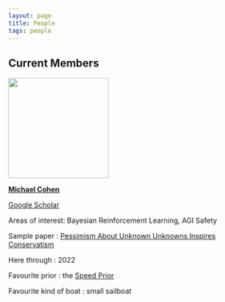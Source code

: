 ```yaml
---
layout: page
title: People
tags: people
---
```


## Current Members

<img src="../public/image/michaelcohen.jpg" width="200">

[**Michael Cohen**](https://www.michael-k-cohen.com)

[Google Scholar](https://scholar.google.com/citations?user=dwwuO3UAAAAJ&hl=en)

Areas of interest: Bayesian Reinforcement Learning, AGI Safety

Sample paper : [Pessimism About Unknown Unknowns Inspires Conservatism](https://pdfs.semanticscholar.org/cece/bc0c325a9fc58e78d82a42c8b3f2d9bce769.pdf)

Here through : 2022

Favourite prior : the [Speed Prior](https://arxiv.org/abs/1604.03343)

Favourite kind of boat : small sailboat

<!-- ## Left Us in etc. -->

<!-- ## Left Us in 2021 -->

<!-- ## Left Us in 2020 -->
